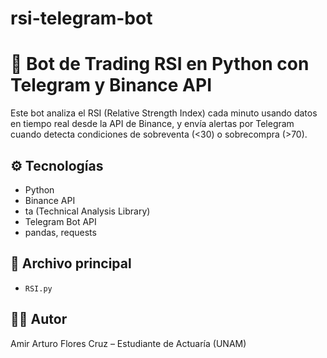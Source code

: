 # rsi-telegram-bot

# 🤖 Bot de Trading RSI en Python con Telegram y Binance API

Este bot analiza el RSI (Relative Strength Index) cada minuto usando datos en tiempo real desde la API de Binance, y envía alertas por Telegram cuando detecta condiciones de sobreventa (<30) o sobrecompra (>70).

## ⚙️ Tecnologías
- Python
- Binance API
- ta (Technical Analysis Library)
- Telegram Bot API
- pandas, requests

## 📁 Archivo principal
- `RSI.py`

## 👩‍🎓 Autor
Amir Arturo Flores Cruz – Estudiante de Actuaría (UNAM)
